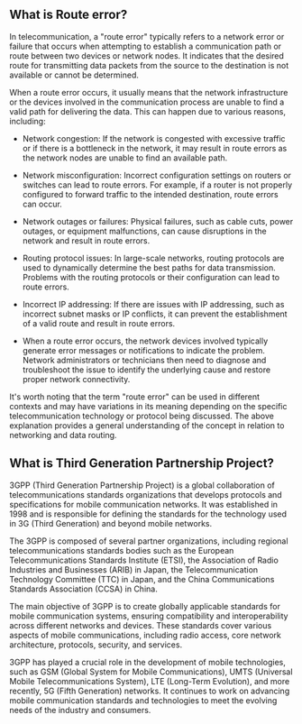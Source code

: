 ## What is Route error?

In telecommunication, a "route error" typically refers to a network error or failure that occurs when attempting to establish a communication path or route between two devices or network nodes. It indicates that the desired route for transmitting data packets from the source to the destination is not available or cannot be determined.

When a route error occurs, it usually means that the network infrastructure or the devices involved in the communication process are unable to find a valid path for delivering the data. This can happen due to various reasons, including:

* Network congestion: If the network is congested with excessive traffic or if there is a bottleneck in the network, it may result in route errors as the network nodes are unable to find an available path.

* Network misconfiguration: Incorrect configuration settings on routers or switches can lead to route errors. For example, if a router is not properly configured to forward traffic to the intended destination, route errors can occur.

* Network outages or failures: Physical failures, such as cable cuts, power outages, or equipment malfunctions, can cause disruptions in the network and result in route errors.

* Routing protocol issues: In large-scale networks, routing protocols are used to dynamically determine the best paths for data transmission. Problems with the routing protocols or their configuration can lead to route errors.

* Incorrect IP addressing: If there are issues with IP addressing, such as incorrect subnet masks or IP conflicts, it can prevent the establishment of a valid route and result in route errors.

* When a route error occurs, the network devices involved typically generate error messages or notifications to indicate the problem. Network administrators or technicians then need to diagnose and troubleshoot the issue to identify the underlying cause and restore proper network connectivity.

It's worth noting that the term "route error" can be used in different contexts and may have variations in its meaning depending on the specific telecommunication technology or protocol being discussed. The above explanation provides a general understanding of the concept in relation to networking and data routing.

## What is Third Generation Partnership Project?
3GPP (Third Generation Partnership Project) is a global collaboration of telecommunications standards organizations that develops protocols and specifications for mobile communication networks. It was established in 1998 and is responsible for defining the standards for the technology used in 3G (Third Generation) and beyond mobile networks.

The 3GPP is composed of several partner organizations, including regional telecommunications standards bodies such as the European Telecommunications Standards Institute (ETSI), the Association of Radio Industries and Businesses (ARIB) in Japan, the Telecommunication Technology Committee (TTC) in Japan, and the China Communications Standards Association (CCSA) in China.

The main objective of 3GPP is to create globally applicable standards for mobile communication systems, ensuring compatibility and interoperability across different networks and devices. These standards cover various aspects of mobile communications, including radio access, core network architecture, protocols, security, and services.

3GPP has played a crucial role in the development of mobile technologies, such as GSM (Global System for Mobile Communications), UMTS (Universal Mobile Telecommunications System), LTE (Long-Term Evolution), and more recently, 5G (Fifth Generation) networks. It continues to work on advancing mobile communication standards and technologies to meet the evolving needs of the industry and consumers.
